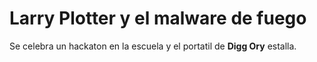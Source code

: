 # Larry Plotter y el malware de fuego #

Se celebra un hackaton en la escuela y el portatil de **Digg Ory** estalla.